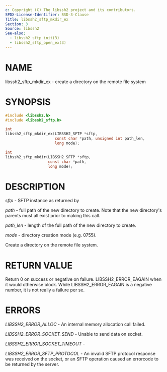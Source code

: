 ```yaml
---
c: Copyright (C) The libssh2 project and its contributors.
SPDX-License-Identifier: BSD-3-Clause
Title: libssh2_sftp_mkdir_ex
Section: 3
Source: libssh2
See-also:
  - libssh2_sftp_init(3)
  - libssh2_sftp_open_ex(3)
---
```


# NAME

libssh2_sftp_mkdir_ex - create a directory on the remote file system

# SYNOPSIS

~~~c
#include <libssh2.h>
#include <libssh2_sftp.h>

int
libssh2_sftp_mkdir_ex(LIBSSH2_SFTP *sftp,
                      const char *path, unsigned int path_len,
                      long mode);

int
libssh2_sftp_mkdir(LIBSSH2_SFTP *sftp,
                   const char *path,
                   long mode);
~~~

# DESCRIPTION

*sftp* - SFTP instance as returned by

*path* - full path of the new directory to create. Note that the new
directory's parents must all exist prior to making this call.

*path_len* - length of the full path of the new directory to create.

*mode* - directory creation mode (e.g. 0755).

Create a directory on the remote file system.

# RETURN VALUE

Return 0 on success or negative on failure.
LIBSSH2_ERROR_EAGAIN when it would otherwise block. While
LIBSSH2_ERROR_EAGAIN is a negative number, it is not really a failure per se.

# ERRORS

*LIBSSH2_ERROR_ALLOC* - An internal memory allocation call failed.

*LIBSSH2_ERROR_SOCKET_SEND* - Unable to send data on socket.

*LIBSSH2_ERROR_SOCKET_TIMEOUT* -

*LIBSSH2_ERROR_SFTP_PROTOCOL* - An invalid SFTP protocol response was
received on the socket, or an SFTP operation caused an errorcode to be
returned by the server.
